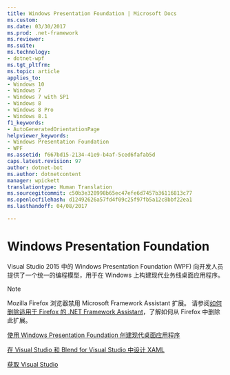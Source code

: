 ```yaml
---
title: Windows Presentation Foundation | Microsoft Docs
ms.custom: 
ms.date: 03/30/2017
ms.prod: .net-framework
ms.reviewer: 
ms.suite: 
ms.technology:
- dotnet-wpf
ms.tgt_pltfrm: 
ms.topic: article
applies_to:
- Windows 10
- Windows 7
- Windows 7 with SP1
- Windows 8
- Windows 8 Pro
- Windows 8.1
f1_keywords:
- AutoGeneratedOrientationPage
helpviewer_keywords:
- Windows Presentation Foundation
- WPF
ms.assetid: f667bd15-2134-41e9-b4af-5ced6fafab5d
caps.latest.revision: 97
author: dotnet-bot
ms.author: dotnetcontent
manager: wpickett
translationtype: Human Translation
ms.sourcegitcommit: c50b3e328998b65ec47efe6d7457b36116813c77
ms.openlocfilehash: d12492626a57fd4f09c25f97fb5a12c8bbf22ea1
ms.lasthandoff: 04/08/2017

---
```

# <a name="windows-presentation-foundation"></a>Windows Presentation Foundation
Visual Studio 2015 中的 Windows Presentation Foundation (WPF) 向开发人员提供了一个统一的编程模型，用于在 Windows 上构建现代业务线桌面应用程序。  
  
> [!NOTE]
>  Mozilla Firefox 浏览器禁用 Microsoft Framework Assistant 扩展。 请参阅[如何删除适用于 Firefox 的 .NET Framework Assistant](https://support.microsoft.com/en-us/kb/963707)，了解如何从 Firefox 中删除此扩展。  
  
 [使用 Windows Presentation Foundation 创建现代桌面应用程序](http://msdn.microsoft.com/library/8d6c7295-ff64-4681-b01c-5056e8504569)  
  
 [在 Visual Studio 和 Blend for Visual Studio 中设计 XAML](http://msdn.microsoft.com/library/288e2415-9fcf-408e-bc35-9848315e14fd)  
  
 [获取 Visual Studio](https://www.visualstudio.com/features/wpf-vs)
